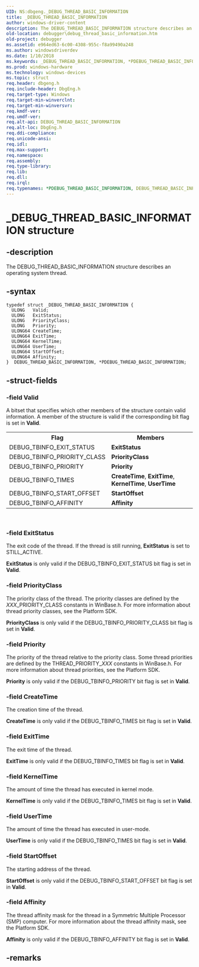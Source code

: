 ```yaml
---
UID: NS:dbgeng._DEBUG_THREAD_BASIC_INFORMATION
title: _DEBUG_THREAD_BASIC_INFORMATION
author: windows-driver-content
description: The DEBUG_THREAD_BASIC_INFORMATION structure describes an operating system thread.
old-location: debugger\debug_thread_basic_information.htm
old-project: debugger
ms.assetid: e964ed63-6c00-4308-955c-f8a99490a248
ms.author: windowsdriverdev
ms.date: 1/10/2018
ms.keywords: _DEBUG_THREAD_BASIC_INFORMATION, *PDEBUG_THREAD_BASIC_INFORMATION, DEBUG_THREAD_BASIC_INFORMATION
ms.prod: windows-hardware
ms.technology: windows-devices
ms.topic: struct
req.header: dbgeng.h
req.include-header: DbgEng.h
req.target-type: Windows
req.target-min-winverclnt: 
req.target-min-winversvr: 
req.kmdf-ver: 
req.umdf-ver: 
req.alt-api: DEBUG_THREAD_BASIC_INFORMATION
req.alt-loc: DbgEng.h
req.ddi-compliance: 
req.unicode-ansi: 
req.idl: 
req.max-support: 
req.namespace: 
req.assembly: 
req.type-library: 
req.lib: 
req.dll: 
req.irql: 
req.typenames: *PDEBUG_THREAD_BASIC_INFORMATION, DEBUG_THREAD_BASIC_INFORMATION
---
```


# _DEBUG_THREAD_BASIC_INFORMATION structure



## -description
The DEBUG_THREAD_BASIC_INFORMATION structure describes an operating system thread.



## -syntax

````
typedef struct _DEBUG_THREAD_BASIC_INFORMATION {
  ULONG   Valid;
  ULONG   ExitStatus;
  ULONG   PriorityClass;
  ULONG   Priority;
  ULONG64 CreateTime;
  ULONG64 ExitTime;
  ULONG64 KernelTime;
  ULONG64 UserTime;
  ULONG64 StartOffset;
  ULONG64 Affinity;
}  DEBUG_THREAD_BASIC_INFORMATION, *PDEBUG_THREAD_BASIC_INFORMATION;
````


## -struct-fields

### -field Valid

A bitset that specifies which other members of the structure contain valid information. A member of the structure is valid if the corresponding bit flag is set in <b>Valid</b>.

<table>
<tr>
<th>Flag</th>
<th>Members</th>
</tr>
<tr>
<td>
DEBUG_TBINFO_EXIT_STATUS

</td>
<td>
<b>ExitStatus</b>

</td>
</tr>
<tr>
<td>
DEBUG_TBINFO_PRIORITY_CLASS

</td>
<td>
<b>PriorityClass</b>

</td>
</tr>
<tr>
<td>
DEBUG_TBINFO_PRIORITY

</td>
<td>
<b>Priority</b>

</td>
</tr>
<tr>
<td>
DEBUG_TBINFO_TIMES

</td>
<td>
<b>CreateTime</b>, <b>ExitTime</b>, <b>KernelTime</b>, <b> UserTime</b>

</td>
</tr>
<tr>
<td>
DEBUG_TBINFO_START_OFFSET

</td>
<td>
<b>StartOffset</b>

</td>
</tr>
<tr>
<td>
DEBUG_TBINFO_AFFINITY

</td>
<td>
<b>Affinity</b>

</td>
</tr>
</table>
 


### -field ExitStatus

The exit code of the thread. If the thread is still running, <b>ExitStatus</b> is set to STILL_ACTIVE.

<b>ExitStatus</b> is only valid if the  DEBUG_TBINFO_EXIT_STATUS bit flag is set in <b>Valid</b>.


### -field PriorityClass

The priority class of the thread. The priority classes are defined by the <i>XXX</i>_PRIORITY_CLASS constants in WinBase.h. For more information about thread priority classes, see the Platform SDK.

<b>PriorityClass</b> is only valid if the DEBUG_TBINFO_PRIORITY_CLASS bit flag is set in <b>Valid</b>.


### -field Priority

The priority of the thread relative to the priority class. Some thread priorities are defined by the THREAD_PRIORITY_<i>XXX</i> constants in WinBase.h.  For more information about thread priorities,  see the Platform SDK.

<b>Priority</b> is only valid if the DEBUG_TBINFO_PRIORITY bit flag is set in <b>Valid</b>.


### -field CreateTime

The creation time of the thread.

<b>CreateTime</b> is only valid if the DEBUG_TBINFO_TIMES bit flag is set in <b>Valid</b>.


### -field ExitTime

The exit time of the thread.

<b>ExitTime</b> is only valid if the DEBUG_TBINFO_TIMES bit flag is set in <b>Valid</b>.


### -field KernelTime

The amount of time the thread has executed in kernel mode.

<b>KernelTime</b> is only valid if the DEBUG_TBINFO_TIMES bit flag is set in <b>Valid</b>.


### -field UserTime

The amount of time the thread has executed in user-mode.

<b>UserTime</b> is only valid if the DEBUG_TBINFO_TIMES bit flag is set in <b>Valid</b>.


### -field StartOffset

The starting address of the thread.

<b>StartOffset</b> is only valid if the DEBUG_TBINFO_START_OFFSET bit flag is set in <b>Valid</b>.


### -field Affinity

The thread affinity mask for the thread in a Symmetric Multiple Processor (SMP) computer. For more information about the thread affinity mask, see the Platform SDK.

<b>Affinity</b> is only valid if the DEBUG_TBINFO_AFFINITY bit flag is set in <b>Valid</b>.


## -remarks

